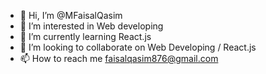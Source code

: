 - 👋 Hi, I’m @MFaisalQasim
- 👀 I’m interested in Web developing
- 🌱 I’m currently learning React.js
- 💞️ I’m looking to collaborate on Web Developing / React.js
- 📫 How to reach me faisalqasim876@gmail.com

<!---
MFaisalQasim/MFaisalQasim is a ✨ special ✨ repository because its `README.md` (this file) appears on your GitHub profile.
You can click the Preview link to take a look at your changes.
--->
